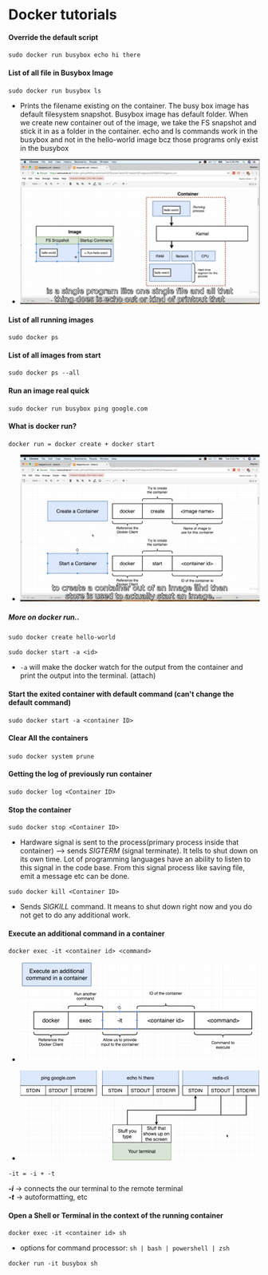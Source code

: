 # Docker tutorials

#### Override the default script
```
sudo docker run busybox echo hi there
```

#### List of all file in Busybox Image
```
sudo docker run busybox ls
```
- Prints the filename existing on the container. The busy box image has default filesystem snapshot.
Busybox image has default folder.
When we create new container out of the image, we take the FS snapshot and stick it in as a folder in the container.
echo and ls commands work in the busybox and not in the hello-world image bcz those programs only exist in the busybox

- ![Flow Diagram 'docker run'](/1.png)


#### List of all running images
```
sudo docker ps
```

#### List of all images from start
```
sudo docker ps --all
```

#### Run an image real quick
```
sudo docker run busybox ping google.com
```

#### What is docker run?
```
docker run = docker create + docker start
```

- ![Flow Diagram 'docker run'](/2.png)

##### More on docker run..

```
sudo docker create hello-world
```

```
sudo docker start -a <id>
```
- `-a` will make the docker watch for the output from the container and print the output into the terminal. (attach)

#### Start the exited container with default command (can't change the default command)
```
sudo docker start -a <container ID>
```

#### Clear All the containers
`sudo docker system prune`

#### Getting the log of previously run container
```
sudo docker log <Container ID>
```

#### Stop the container
```
sudo docker stop <Container ID>
```
- Hardware signal is sent to the process(primary process inside that container) --> sends <em>SIGTERM</em> (signal terminate). It tells to shut down on its own time. Lot of programming languages have an ability to listen to this signal in the code base. From this signal process like saving file, emit a message etc can be done.

```
sudo docker kill <Container ID>
```
- Sends <em>SIGKILL</em> command. It means to shut down right now and you do not get to do any additional work.

#### Execute an additional command in a container
```
docker exec -it <container id> <command>
```
- ![Execute command](/4.png)

- ![Execute command](/3.png)
``` 
-it = -i + -t
``` 
***-i*** -> connects the our terminal to the remote terminal <br/> ***-t***  -> autoformatting, etc

#### Open a Shell or Terminal in the context of the running container

```
docker exec -it <container id> sh
```
* options for command processor: `sh | bash | powershell | zsh `

```
docker run -it busybox sh
```

